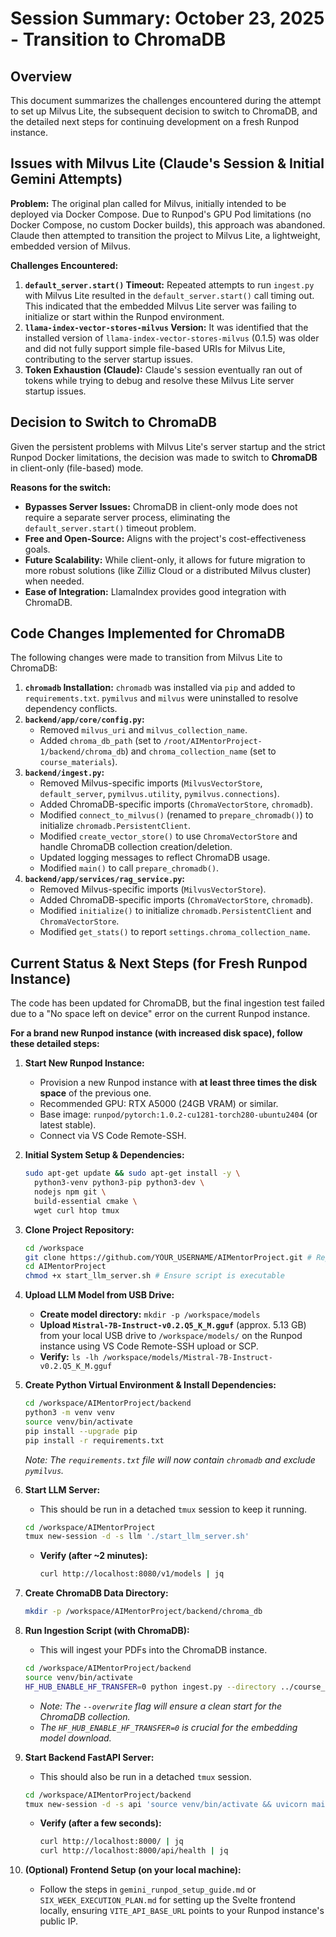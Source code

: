 # Session Summary: October 23, 2025 - Transition to ChromaDB

## Overview
This document summarizes the challenges encountered during the attempt to set up Milvus Lite, the subsequent decision to switch to ChromaDB, and the detailed next steps for continuing development on a fresh Runpod instance.

## Issues with Milvus Lite (Claude's Session & Initial Gemini Attempts)

**Problem:** The original plan called for Milvus, initially intended to be deployed via Docker Compose. Due to Runpod's GPU Pod limitations (no Docker Compose, no custom Docker builds), this approach was abandoned. Claude then attempted to transition the project to Milvus Lite, a lightweight, embedded version of Milvus.

**Challenges Encountered:**
1.  **`default_server.start()` Timeout:** Repeated attempts to run `ingest.py` with Milvus Lite resulted in the `default_server.start()` call timing out. This indicated that the embedded Milvus Lite server was failing to initialize or start within the Runpod environment.
2.  **`llama-index-vector-stores-milvus` Version:** It was identified that the installed version of `llama-index-vector-stores-milvus` (0.1.5) was older and did not fully support simple file-based URIs for Milvus Lite, contributing to the server startup issues.
3.  **Token Exhaustion (Claude):** Claude's session eventually ran out of tokens while trying to debug and resolve these Milvus Lite server startup issues.

## Decision to Switch to ChromaDB

Given the persistent problems with Milvus Lite's server startup and the strict Runpod Docker limitations, the decision was made to switch to **ChromaDB** in client-only (file-based) mode.

**Reasons for the switch:**
*   **Bypasses Server Issues:** ChromaDB in client-only mode does not require a separate server process, eliminating the `default_server.start()` timeout problem.
*   **Free and Open-Source:** Aligns with the project's cost-effectiveness goals.
*   **Future Scalability:** While client-only, it allows for future migration to more robust solutions (like Zilliz Cloud or a distributed Milvus cluster) when needed.
*   **Ease of Integration:** LlamaIndex provides good integration with ChromaDB.

## Code Changes Implemented for ChromaDB

The following changes were made to transition from Milvus Lite to ChromaDB:

1.  **`chromadb` Installation:** `chromadb` was installed via `pip` and added to `requirements.txt`. `pymilvus` and `milvus` were uninstalled to resolve dependency conflicts.
2.  **`backend/app/core/config.py`:**
    *   Removed `milvus_uri` and `milvus_collection_name`.
    *   Added `chroma_db_path` (set to `/root/AIMentorProject-1/backend/chroma_db`) and `chroma_collection_name` (set to `course_materials`).
3.  **`backend/ingest.py`:**
    *   Removed Milvus-specific imports (`MilvusVectorStore`, `default_server`, `pymilvus.utility`, `pymilvus.connections`).
    *   Added ChromaDB-specific imports (`ChromaVectorStore`, `chromadb`).
    *   Modified `connect_to_milvus()` (renamed to `prepare_chromadb()`) to initialize `chromadb.PersistentClient`.
    *   Modified `create_vector_store()` to use `ChromaVectorStore` and handle ChromaDB collection creation/deletion.
    *   Updated logging messages to reflect ChromaDB usage.
    *   Modified `main()` to call `prepare_chromadb()`.
4.  **`backend/app/services/rag_service.py`:**
    *   Removed Milvus-specific imports (`MilvusVectorStore`).
    *   Added ChromaDB-specific imports (`ChromaVectorStore`, `chromadb`).
    *   Modified `initialize()` to initialize `chromadb.PersistentClient` and `ChromaVectorStore`.
    *   Modified `get_stats()` to report `settings.chroma_collection_name`.

## Current Status & Next Steps (for Fresh Runpod Instance)

The code has been updated for ChromaDB, but the final ingestion test failed due to a "No space left on device" error on the current Runpod instance.

**For a brand new Runpod instance (with increased disk space), follow these detailed steps:**

1.  **Start New Runpod Instance:**
    *   Provision a new Runpod instance with **at least three times the disk space** of the previous one.
    *   Recommended GPU: RTX A5000 (24GB VRAM) or similar.
    *   Base image: `runpod/pytorch:1.0.2-cu1281-torch280-ubuntu2404` (or latest stable).
    *   Connect via VS Code Remote-SSH.

2.  **Initial System Setup & Dependencies:**
    ```bash
    sudo apt-get update && sudo apt-get install -y \
      python3-venv python3-pip python3-dev \
      nodejs npm git \
      build-essential cmake \
      wget curl htop tmux
    ```

3.  **Clone Project Repository:**
    ```bash
    cd /workspace
    git clone https://github.com/YOUR_USERNAME/AIMentorProject.git # Replace YOUR_USERNAME
    cd AIMentorProject
    chmod +x start_llm_server.sh # Ensure script is executable
    ```

4.  **Upload LLM Model from USB Drive:**
    *   **Create model directory:** `mkdir -p /workspace/models`
    *   **Upload `Mistral-7B-Instruct-v0.2.Q5_K_M.gguf`** (approx. 5.13 GB) from your local USB drive to `/workspace/models/` on the Runpod instance using VS Code Remote-SSH upload or SCP.
    *   **Verify:** `ls -lh /workspace/models/Mistral-7B-Instruct-v0.2.Q5_K_M.gguf`

5.  **Create Python Virtual Environment & Install Dependencies:**
    ```bash
    cd /workspace/AIMentorProject/backend
    python3 -m venv venv
    source venv/bin/activate
    pip install --upgrade pip
    pip install -r requirements.txt
    ```
    *Note: The `requirements.txt` file will now contain `chromadb` and exclude `pymilvus`.*

6.  **Start LLM Server:**
    *   This should be run in a detached `tmux` session to keep it running.
    ```bash
    cd /workspace/AIMentorProject
    tmux new-session -d -s llm './start_llm_server.sh'
    ```
    *   **Verify (after ~2 minutes):**
        ```bash
        curl http://localhost:8080/v1/models | jq
        ```

7.  **Create ChromaDB Data Directory:**
    ```bash
    mkdir -p /workspace/AIMentorProject/backend/chroma_db
    ```

8.  **Run Ingestion Script (with ChromaDB):**
    *   This will ingest your PDFs into the ChromaDB instance.
    ```bash
    cd /workspace/AIMentorProject/backend
    source venv/bin/activate
    HF_HUB_ENABLE_HF_TRANSFER=0 python ingest.py --directory ../course_materials/ --overwrite
    ```
    *   *Note: The `--overwrite` flag will ensure a clean start for the ChromaDB collection.*
    *   *The `HF_HUB_ENABLE_HF_TRANSFER=0` is crucial for the embedding model download.*

9.  **Start Backend FastAPI Server:**
    *   This should also be run in a detached `tmux` session.
    ```bash
    cd /workspace/AIMentorProject/backend
    tmux new-session -d -s api 'source venv/bin/activate && uvicorn main:app --host 0.0.0.0 --port 8000 --reload'
    ```
    *   **Verify (after a few seconds):**
        ```bash
        curl http://localhost:8000/ | jq
        curl http://localhost:8000/api/health | jq
        ```

10. **(Optional) Frontend Setup (on your local machine):**
    *   Follow the steps in `gemini_runpod_setup_guide.md` or `SIX_WEEK_EXECUTION_PLAN.md` for setting up the Svelte frontend locally, ensuring `VITE_API_BASE_URL` points to your Runpod instance's public IP.
